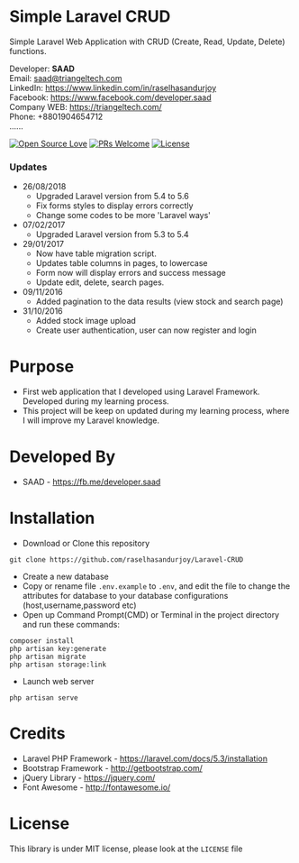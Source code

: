 # Simple Laravel CRUD
Simple Laravel Web Application with CRUD (Create, Read, Update, Delete) functions.

Developer: <b>SAAD</b> <br>
Email: saad@triangeltech.com<br>
LinkedIn: https://www.linkedin.com/in/raselhasandurjoy<br>
Facebook: https://www.facebook.com/developer.saad<br>
Company WEB: https://triangeltech.com/ <br>
Phone: +8801904654712<br>......

[![Open Source Love](https://badges.frapsoft.com/os/v2/open-source.svg?v=102)](https://github.com/raselhasandurjoy/Laravel-CRUD)
[![PRs Welcome](https://img.shields.io/badge/PRs-welcome-brightgreen.svg?style=flat-square)](http://makeapullrequest.com)
[![License](https://img.shields.io/badge/License-Apache%202.0-blue.svg)](https://opensource.org/licenses/Apache-2.0)

### Updates
- 26/08/2018
  - Upgraded Laravel version from 5.4 to 5.6
  - Fix forms styles to display errors correctly
  - Change some codes to be more 'Laravel ways'
- 07/02/2017
  - Upgraded Laravel version from 5.3 to 5.4
- 29/01/2017
  - Now have table migration script.
  - Updates table columns in pages, to lowercase
  - Form now will display errors and success message
  - Update edit, delete, search pages.
- 09/11/2016
  - Added pagination to the data results (view stock and search page)
- 31/10/2016
  - Added stock image upload
  - Create user authentication, user can now register and login

# Purpose
- First web application that I developed using Laravel Framework. Developed during my learning process.
- This project will be keep on updated during my learning process, where I will improve my Laravel knowledge.

# Developed By
- SAAD - https://fb.me/developer.saad

# Installation
- Download or Clone this repository
```
git clone https://github.com/raselhasandurjoy/Laravel-CRUD
```
- Create a new database
- Copy or rename file ```.env.example``` to ```.env```, and edit the file to change the attributes for database to your database configurations (host,username,password etc)
-  Open up Command Prompt(CMD) or Terminal in the project directory and run these commands:
```
composer install
php artisan key:generate
php artisan migrate
php artisan storage:link
```
- Launch web server
```
php artisan serve
```

# Credits
- Laravel PHP Framework - https://laravel.com/docs/5.3/installation
- Bootstrap Framework - http://getbootstrap.com/
- jQuery Library - https://jquery.com/
- Font Awesome - http://fontawesome.io/

# License
This library is under MIT license, please look at the `LICENSE` file
